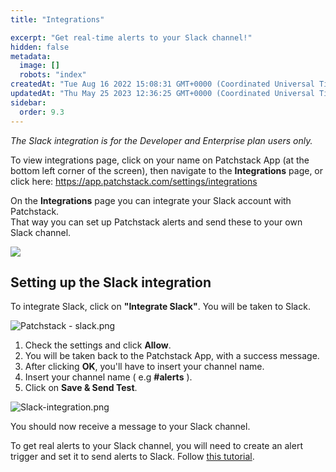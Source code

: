 ```yaml
---
title: "Integrations"

excerpt: "Get real-time alerts to your Slack channel!"
hidden: false
metadata: 
  image: []
  robots: "index"
createdAt: "Tue Aug 16 2022 15:08:31 GMT+0000 (Coordinated Universal Time)"
updatedAt: "Thu May 25 2023 12:36:25 GMT+0000 (Coordinated Universal Time)"
sidebar:
  order: 9.3
---
```

_The Slack integration is for the Developer and Enterprise plan users only._  

To view integrations page, click on your name on Patchstack App (at the bottom left corner of the screen), then navigate to the **Integrations** page, or click here: https://app.patchstack.com/settings/integrations

On the **Integrations** page you can integrate your Slack account with Patchstack.  
That way you can set up Patchstack alerts and send these to your own Slack channel.

![](@images/db4cf85-small-Patchstack_slack.png)

## Setting up the Slack integration

To integrate Slack, click on **"Integrate Slack"**. You will be taken to Slack.

![](@images/92d4e6d-Patchstack_-_slack.png "Patchstack - slack.png")

1. Check the settings and click **Allow**.
2. You will be taken back to the Patchstack App, with a success message.
3. After clicking **OK**, you'll have to insert your channel name.
4. Insert your channel name ( e.g **#alerts** ).
5. Click on **Save & Send Test**.

![](@images/3513e15-Slack-integration.png "Slack-integration.png")

You should now receive a message to your Slack channel.

To get real alerts to your Slack channel, you will need to create an alert trigger and set it to send alerts to Slack. Follow [this tutorial](/patchstack-app/alerts/creating-a-trigger/).
